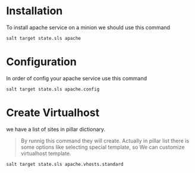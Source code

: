 Installation 
================
To install apache service on a minion we should use this command

```
salt target state.sls apache
```
Configuration
================
In order of config your apache service use this command

```
salt target state.sls apache.config
```
Create Virtualhost
================
we have a list of sites in pillar dictionary.
> By runnig this command they will create. Actually in pillar list there is some options like selecting special template, so We can customize virtualhost template.

```
salt target state.sls apache.vhosts.standard
```


